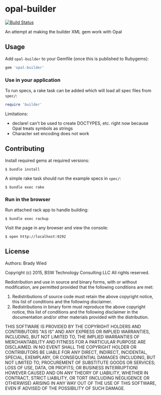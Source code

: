 # opal-builder

[![Build Status](http://img.shields.io/travis/wied03/opal-builder/master.svg?style=flat)](http://travis-ci.org/wied03/opal-builder)

An attempt at making the builder XML gem work with Opal

## Usage

Add `opal-builder` to your Gemfile (once this is published to Rubygems):

```ruby
gem 'opal-builder'
```

### Use in your application

To run specs, a rake task can be added which will load all spec files from
`spec/`:

```ruby
require 'builder'
```

Limitations:
* declare! can't be used to create DOCTYPES, etc. right now because Opal treats symbols as strings
* Character set encoding does not work

## Contributing

Install required gems at required versions:

    $ bundle install

A simple rake task should run the example specs in `spec/`:

    $ bundle exec rake

### Run in the browser

Run attached rack app to handle building:

    $ bundle exec rackup

Visit the page in any browser and view the console:

    $ open http://localhost:9292

## License

Authors: Brady Wied

Copyright (c) 2015, BSW Technology Consulting LLC
All rights reserved.

Redistribution and use in source and binary forms, with or without modification, are permitted provided that the following conditions are met:

1. Redistributions of source code must retain the above copyright notice, this list of conditions and the following disclaimer.
2. Redistributions in binary form must reproduce the above copyright notice, this list of conditions and the following disclaimer in the documentation and/or other materials provided with the distribution.

THIS SOFTWARE IS PROVIDED BY THE COPYRIGHT HOLDERS AND CONTRIBUTORS "AS IS" AND ANY EXPRESS OR IMPLIED WARRANTIES, INCLUDING, BUT NOT LIMITED TO, THE IMPLIED WARRANTIES OF MERCHANTABILITY AND FITNESS FOR A PARTICULAR PURPOSE ARE DISCLAIMED. IN NO EVENT SHALL THE COPYRIGHT HOLDER OR CONTRIBUTORS BE LIABLE FOR ANY DIRECT, INDIRECT, INCIDENTAL, SPECIAL, EXEMPLARY, OR CONSEQUENTIAL DAMAGES (INCLUDING, BUT NOT LIMITED TO, PROCUREMENT OF SUBSTITUTE GOODS OR SERVICES; LOSS OF USE, DATA, OR PROFITS; OR BUSINESS INTERRUPTION) HOWEVER CAUSED AND ON ANY THEORY OF LIABILITY, WHETHER IN CONTRACT, STRICT LIABILITY, OR TORT (INCLUDING NEGLIGENCE OR OTHERWISE) ARISING IN ANY WAY OUT OF THE USE OF THIS SOFTWARE, EVEN IF ADVISED OF THE POSSIBILITY OF SUCH DAMAGE.
